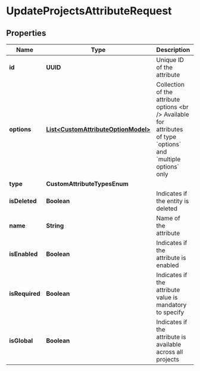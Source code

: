 

# UpdateProjectsAttributeRequest


## Properties

| Name | Type | Description | Notes |
|------------ | ------------- | ------------- | -------------|
|**id** | **UUID** | Unique ID of the attribute |  [optional] |
|**options** | [**List&lt;CustomAttributeOptionModel&gt;**](CustomAttributeOptionModel.md) | Collection of the attribute options  &lt;br /&gt;  Available for attributes of type &#x60;options&#x60; and &#x60;multiple options&#x60; only |  [optional] |
|**type** | **CustomAttributeTypesEnum** |  |  |
|**isDeleted** | **Boolean** | Indicates if the entity is deleted |  [optional] |
|**name** | **String** | Name of the attribute |  |
|**isEnabled** | **Boolean** | Indicates if the attribute is enabled |  [optional] |
|**isRequired** | **Boolean** | Indicates if the attribute value is mandatory to specify |  [optional] |
|**isGlobal** | **Boolean** | Indicates if the attribute is available across all projects |  [optional] |



